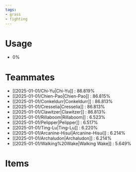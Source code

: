 ```yaml
---
tags:
- grass
- fighting
---
```

# Usage
- 0%
# Teammates
- [[2025-01-01/Chi-Yu|Chi-Yu]] : 86.819%
- [[2025-01-01/Chien-Pao|Chien-Pao]] : 86.815%
- [[2025-01-01/Conkeldurr|Conkeldurr]] : 86.813%
- [[2025-01-01/Cresselia|Cresselia]] : 86.813%
- [[2025-01-01/Clawitzer|Clawitzer]] : 86.813%
- [[2025-01-01/Rillaboom|Rillaboom]] : 6.523%
- [[2025-01-01/Pelipper|Pelipper]] : 6.517%
- [[2025-01-01/Ting-Lu|Ting-Lu]] : 6.220%
- [[2025-01-01/Arcanine-Hisui|Arcanine-Hisui]] : 6.214%
- [[2025-01-01/Archaludon|Archaludon]] : 6.214%
- [[2025-01-01/Walking%20Wake|Walking Wake]] : 5.649%
# Items
